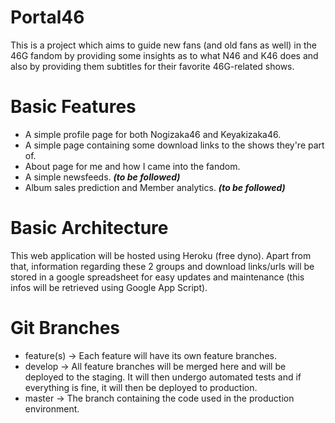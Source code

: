 # Portal46
This is a project which aims to guide new fans (and old fans as well) in the 46G fandom by providing some insights as to what N46 and K46 does and also by providing them subtitles for their favorite 46G-related shows.

# Basic Features
- A simple profile page for both Nogizaka46 and Keyakizaka46.
- A simple page containing some download links to the shows they're part of.
- About page for me and how I came into the fandom.
- A simple newsfeeds. _**(to be followed)**_
- Album sales prediction and Member analytics. _**(to be followed)**_

# Basic Architecture
This web application will be hosted using Heroku (free dyno). Apart from that, information regarding these 2 groups and download links/urls will be stored in a google spreadsheet for easy updates and maintenance (this infos will be retrieved using Google App Script).

# Git Branches
- feature(s) -> Each feature will have its own feature branches.
- develop -> All feature branches will be merged here and will be deployed to the staging. It will then undergo automated tests and if everything is fine, it will then be deployed to production.
- master -> The branch containing the code used in the production environment.

